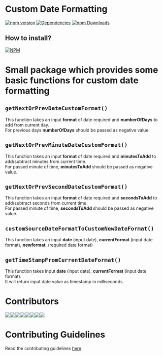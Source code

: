 # Custom Date Formatting
[![npm version](https://badge.fury.io/js/customdateformating.svg)](https://badge.fury.io/js/customdateformating)
[![Dependencies](https://david-dm.org/arshadkazmi42/customd-ate-formating.svg)](https://david-dm.org/arshadkazmi42/custom-date-formating)
[![npm Downloads](https://img.shields.io/npm/dm/customdateformating.svg)](https://www.npmjs.com/package/customdateformating)

## How to install?
[![NPM](https://nodei.co/npm/customdateformating.png)](https://www.npmjs.com/package/customdateformating/)

# Small package which provides some basic functions for custom date formatting
## `getNextOrPrevDateCustomFormat()`
This function takes an input <b>format</b> of date required and <b>numberOfDays</b> to add from current day.<br>
For previous days <b>numberOfDays</b> should be passed as negative value.<br>

## `getNextOrPrevMinuteDateCustomFormat()`
This function takes an input <b>format</b> of date required and <b>minutesToAdd</b> to add/subtract minutes from current time. <br> For passed minute of time, <b>minutesToAdd</b> should be passed as negative value.<br>

## `getNextOrPrevSecondDateCustomFormat()`
This function takes an input <b>format</b> of date required and <b>secondsToAdd</b> to add/subtract seconds from current time.<br>For passed minute of time, <b>secondsToAdd</b> should be passed as negative value.<br>

## `customSourceDateFormatToCustomNewDateFormat()`
This function takes an input <b>date</b> (input date), <b>currentFormat</b> (input date format), <b>newformat</b>. (required date format)<br>

## `getTimeStampFromCurrentDateFormat()`
This function takes input <b>date</b> (input date), <b>currentFormat</b> (input date format).<br>
It will return input date value as timestamp in milliseconds.<br>

# Contributors
[![](https://sourcerer.io/fame/arshadkazmi42/arshadkazmi42/custom-date-formatting/images/0)](https://sourcerer.io/fame/arshadkazmi42/arshadkazmi42/custom-date-formatting/links/0)[![](https://sourcerer.io/fame/arshadkazmi42/arshadkazmi42/custom-date-formatting/images/1)](https://sourcerer.io/fame/arshadkazmi42/arshadkazmi42/custom-date-formatting/links/1)[![](https://sourcerer.io/fame/arshadkazmi42/arshadkazmi42/custom-date-formatting/images/2)](https://sourcerer.io/fame/arshadkazmi42/arshadkazmi42/custom-date-formatting/links/2)[![](https://sourcerer.io/fame/arshadkazmi42/arshadkazmi42/custom-date-formatting/images/3)](https://sourcerer.io/fame/arshadkazmi42/arshadkazmi42/custom-date-formatting/links/3)[![](https://sourcerer.io/fame/arshadkazmi42/arshadkazmi42/custom-date-formatting/images/4)](https://sourcerer.io/fame/arshadkazmi42/arshadkazmi42/custom-date-formatting/links/4)[![](https://sourcerer.io/fame/arshadkazmi42/arshadkazmi42/custom-date-formatting/images/5)](https://sourcerer.io/fame/arshadkazmi42/arshadkazmi42/custom-date-formatting/links/5)[![](https://sourcerer.io/fame/arshadkazmi42/arshadkazmi42/custom-date-formatting/images/6)](https://sourcerer.io/fame/arshadkazmi42/arshadkazmi42/custom-date-formatting/links/6)[![](https://sourcerer.io/fame/arshadkazmi42/arshadkazmi42/custom-date-formatting/images/7)](https://sourcerer.io/fame/arshadkazmi42/arshadkazmi42/custom-date-formatting/links/7)<br>

# Contributing Guidelines
Read the contributing guidelines [here](https://github.com/arshadkazmi42/ak-logger/blob/master/CONTRIBUTING.md)


